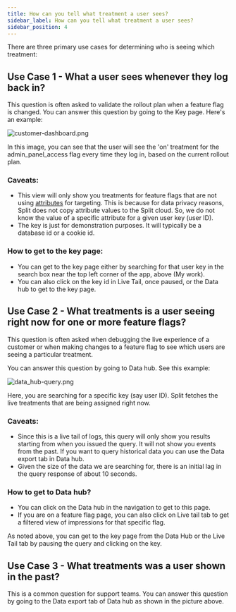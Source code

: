 ```yaml
---
title: How can you tell what treatment a user sees?
sidebar_label: How can you tell what treatment a user sees?
sidebar_position: 4
---
```


<p>
  <button hidden style={{borderRadius:'8px', border:'1px', fontFamily:'Courier New', fontWeight:'800', textAlign:'left'}}> help.split.io link: https://help.split.io/hc/en-us/articles/360047489331-How-can-you-tell-what-treatment-a-user-sees <br /> ✘ images still hosted on help.split.io </button>
</p>

There are three primary use cases for determining who is seeing which treatment:

## Use Case 1 - What a user sees whenever they log back in?

This question is often asked to validate the rollout plan when a feature flag is changed. You can answer this question by going to the Key page.  Here's an example:

![customer-dashboard.png](https://help.split.io/hc/article_attachments/15872105262861)

In this image, you can see that the user will see the 'on' treatment for the admin_panel_access flag every time they log in, based on the current rollout plan.

### Caveats:

* This view will only show you treatments for feature flags that are not using [attributes](https://help.split.io/hc/en-us/articles/360020793231-Target-with-custom-attributes) for targeting. This is because for data privacy reasons, Split does not copy attribute values to the Split cloud. So, we do not know the value of a specific attribute for a given user key (user ID).
* The key is just for demonstration purposes. It will typically be a database id or a cookie id.

### How to get to the key page:

* You can get to the key page either by searching for that user key in the search box near the top left corner of the app, above (My work).
* You can also click on the key id in Live Tail, once paused, or the Data hub to get to the key page. 

## Use Case 2 - What treatments is a user seeing right now for one or more feature flags?

This question is often asked when debugging the live experience of a customer or when making changes to a feature flag to see which users are seeing a particular treatment.

You can answer this question by going to Data hub. See this example:

![data_hub-query.png](https://help.split.io/hc/article_attachments/15872511625229)

Here, you are searching for a specific key (say user ID).  Split fetches the live treatments that are being assigned right now.

### Caveats:

* Since this is a live tail of logs, this query will only show you results starting from when you issued the query. It will not show you events from the past. If you want to query historical data you can use the Data export tab in Data hub.
* Given the size of the data we are searching for, there is an initial lag in the query response of about 10 seconds.

### How to get to Data hub?

* You can click on the Data hub in the navigation to get to this page.
* If you are on a feature flag page, you can also click on Live tail tab to get a filtered view of impressions for that specific flag.

As noted above, you can get to the key page from the Data Hub or the Live Tail tab by pausing the query and clicking on the key.

## Use Case 3 - What treatments was a user shown in the past?

This is a common question for support teams. You can answer this question by going to the Data export tab of Data hub as shown in the picture above.